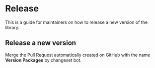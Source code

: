 # Release

This is a guide for maintainers on how to release a new version of the library.

## Release a new version

Merge the Pull Request automatically created on GitHub with the name **Version Packages** by changeset bot.